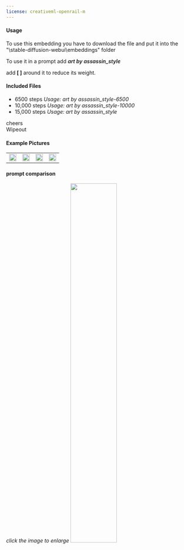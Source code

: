 ```yaml
---
license: creativeml-openrail-m
---
```


<h4> Usage </h4>
To use this embedding you have to download the file and put it into the "\stable-diffusion-webui\embeddings" folder

To use it in a prompt add
<em style="font-weight:600">art by assassin_style </em>

add <b>[ ]</b> around it to reduce its weight. 

<h4> Included Files </h4>
<ul>
<li>6500 steps   <em>Usage: art by assassin_style-6500</em></li>
<li>10,000 steps <em>Usage: art by assassin_style-10000</em> </li>
<li>15,000 steps <em>Usage: art by assassin_style </em></li>

</ul>

cheers<br> 
 Wipeout

<h4> Example Pictures </h4>
<table>
  <tbody>
  <tr>
    <td><img height="100%/" width="100%" src="https://i.imgur.com/RhE7Qce.png"></td>
    <td><img height="100%/" width="100%" src="https://i.imgur.com/wVOH8GU.png"></td>
    <td><img height="100%/" width="100%" src="https://i.imgur.com/YaBbNNK.png"></td>
    <td><img height="100%/" width="100%" src="https://i.imgur.com/63HpAf1.png"></td>
   </tr>
</tbody>
</table>
<h4> prompt comparison  </h4>
<em> click the image to enlarge</em>
<a href="https://i.imgur.com/nrkCPEf.jpg" target="_blank"><img height="50%" width="50%" src="https://i.imgur.com/nrkCPEf.jpg"></a>
